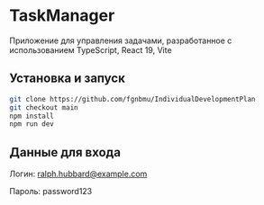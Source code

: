 # TaskManager

Приложение для управления задачами, разработанное с использованием TypeScript, React 19, Vite

## Установка и запуск

```bash
git clone https://github.com/fgnbmu/IndividualDevelopmentPlan
git checkout main
npm install
npm run dev
```

## Данные для входа
Логин: ralph.hubbard@example.com

Пароль: password123
